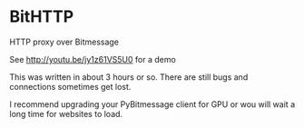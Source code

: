 BitHTTP
=======

HTTP proxy over Bitmessage

See http://youtu.be/jy1z61VS5U0 for a demo

This was written in about 3 hours or so.
There are still bugs and connections sometimes get lost.

I recommend upgrading your PyBitmessage client for GPU or wou will
wait a long time for websites to load.

